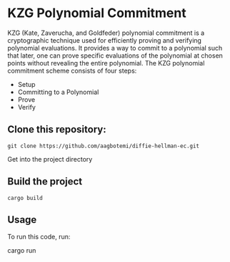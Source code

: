 # KZG Polynomial Commitment
KZG (Kate, Zaverucha, and Goldfeder) polynomial commitment is a cryptographic technique used for efficiently proving and verifying polynomial evaluations. It provides a way to commit to a polynomial such that later, one can prove specific evaluations of the polynomial at chosen points without revealing the entire polynomial.
The KZG polynomial commitment scheme consists of four steps:
- Setup
- Committing to a Polynomial
- Prove
- Verify


## Clone this repository:
```
git clone https://github.com/aagbotemi/diffie-hellman-ec.git
```
Get into the project directory

## Build the project
```
cargo build
```
## Usage
To run this code, run:

cargo run